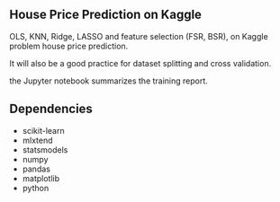## House Price Prediction on Kaggle

OLS, KNN, Ridge, LASSO and feature selection (FSR, BSR), on Kaggle problem house price prediction.

It will also be a good practice for dataset splitting and cross validation.

the Jupyter notebook summarizes the training report.

## Dependencies
* scikit-learn
* mlxtend
* statsmodels
* numpy
* pandas
* matplotlib
* python 
